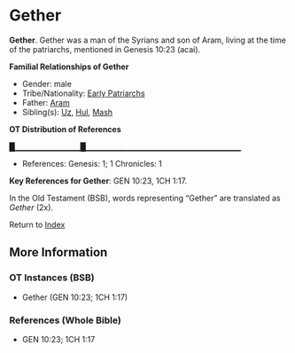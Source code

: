 # Gether
**Gether**. 
Gether was a man of the Syrians and son of Aram, living at the time of the patriarchs, mentioned in Genesis 10:23 (acai). 




**Familial Relationships of Gether**


* Gender: male
* Tribe/Nationality: [Early Patriarchs](../../../groups/md/acai/Earlypatriarchs.md)
* Father: [Aram](Aram.md)
* Sibling(s): [Uz](Uz.md), [Hul](Hul.md), [Mash](Mash.md)


**OT Distribution of References**

█▁▁▁▁▁▁▁▁▁▁▁█▁▁▁▁▁▁▁▁▁▁▁▁▁▁▁▁▁▁▁▁▁▁▁▁▁▁
* References: Genesis: 1; 1 Chronicles: 1



**Key References for Gether**: 
GEN 10:23, 1CH 1:17. 


In the Old Testament (BSB), words representing “Gether” are translated as 
*Gether* (2x). 




Return to [Index](00-Index.md)

## More Information

### OT Instances (BSB)

* Gether (GEN 10:23; 1CH 1:17)



### References (Whole Bible)

* GEN 10:23; 1CH 1:17



